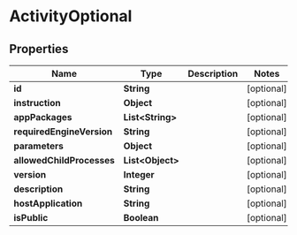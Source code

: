 
# ActivityOptional

## Properties
Name | Type | Description | Notes
------------ | ------------- | ------------- | -------------
**id** | **String** |  |  [optional]
**instruction** | **Object** |  |  [optional]
**appPackages** | **List&lt;String&gt;** |  |  [optional]
**requiredEngineVersion** | **String** |  |  [optional]
**parameters** | **Object** |  |  [optional]
**allowedChildProcesses** | **List&lt;Object&gt;** |  |  [optional]
**version** | **Integer** |  |  [optional]
**description** | **String** |  |  [optional]
**hostApplication** | **String** |  |  [optional]
**isPublic** | **Boolean** |  |  [optional]



